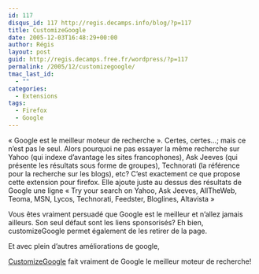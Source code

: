 ```yaml
---
id: 117
disqus_id: 117 http://regis.decamps.info/blog/?p=117
title: CustomizeGoogle
date: 2005-12-03T16:48:29+00:00
author: Régis
layout: post
guid: http://regis.decamps.free.fr/wordpress/?p=117
permalink: /2005/12/customizegoogle/
tmac_last_id:
  - ""
categories:
  - Extensions
tags:
  - Firefox
  - Google
---
```

« Google est le meilleur moteur de recherche ». Certes, certes…; mais ce n’est pas le seul. Alors pourquoi ne pas essayer la même recherche sur Yahoo (qui indexe d’avantage les sites francophones), Ask Jeeves (qui présente les résultats sous forme de groupes), Technorati (la référence pour la recherche sur les blogs), etc? C’est exactement ce que propose cette extension pour firefox. Elle ajoute juste au dessus des résultats de Google une ligne « Try your search on Yahoo, Ask Jeeves, AllTheWeb, Teoma, MSN, Lycos, Technorati, Feedster, Bloglines, Altavista »

Vous êtes vraiment persuadé que Google est le meilleur et n’allez jamais ailleurs. Son seul défaut sont les liens sponsorisés? Eh bien, customizeGoogle permet également de les retirer de la page.

Et avec plein d’autres améliorations de google,
  
 [CustomizeGoogle](https://addons.mozilla.org/extensions/moreinfo.php?id=743&application=firefox) fait vraiment de Google le meilleur moteur de recherche!
